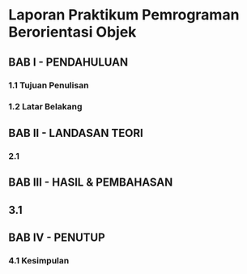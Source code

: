 # Laporan Praktikum Pemrograman Berorientasi Objek


## BAB I - PENDAHULUAN

### 1.1 Tujuan Penulisan

### 1.2 Latar Belakang


## BAB II - LANDASAN TEORI

### 2.1 


## BAB III - HASIL & PEMBAHASAN

## 3.1


## BAB IV - PENUTUP

### 4.1 Kesimpulan